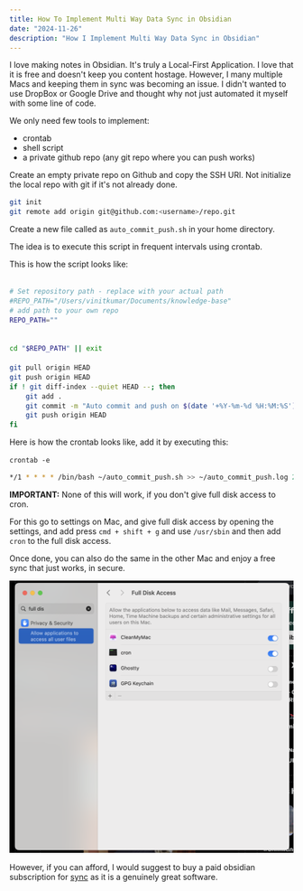 ```yaml
---
title: How To Implement Multi Way Data Sync in Obsidian
date: "2024-11-26"
description: "How I Implement Multi Way Data Sync in Obsidian"
---
```



I love making notes in Obsidian. It's truly a Local-First Application. I love that it is free and doesn't keep you content hostage. However, I many multiple Macs and keeping them in sync was becoming an issue. I didn't wanted to use DropBox or Google Drive and thought why not just automated it myself with some line of code.


We only need few tools to implement:
- crontab
- shell script
- a private github repo (any git repo where you can push works)


Create an empty private repo on Github and copy the SSH URl.
Not initialize the local repo with git if it's not already done.


```sh
git init
git remote add origin git@github.com:<username>/repo.git
```


Create a new file called as `auto_commit_push.sh` in your home directory.

The idea is to execute this script in frequent intervals using crontab.

This is how the script looks like:

```sh

# Set repository path - replace with your actual path
#REPO_PATH="/Users/vinitkumar/Documents/knowledge-base"
# add path to your own repo
REPO_PATH=""


cd "$REPO_PATH" || exit

git pull origin HEAD
git push origin HEAD
if ! git diff-index --quiet HEAD --; then
    git add .
    git commit -m "Auto commit and push on $(date '+%Y-%m-%d %H:%M:%S')"
    git push origin HEAD
fi

```

Here is how the crontab looks like, add it by executing this:

`crontab -e`


```sh
*/1 * * * * /bin/bash ~/auto_commit_push.sh >> ~/auto_commit_push.log 2>&1
```
**IMPORTANT:** None of this will work, if you don't give full disk access to cron.


For this go to settings on Mac, and give full disk access by opening the settings, and add press `cmd + shift + g` and use `/usr/sbin` and then add `cron` to the full disk access.

Once done, you can also do the same in the other Mac and enjoy a free sync that just works, in secure.

![full-disk](../../assets/fulldisk.png)

However, if you can afford, I would suggest to buy a paid obsidian subscription for [sync](https://obsidian.md/sync) as it is a genuinely great software.
